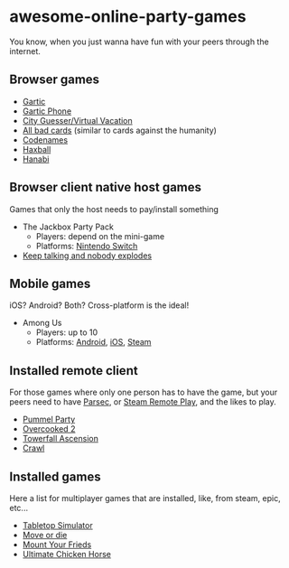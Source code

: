 # awesome-online-party-games
You know, when you just wanna have fun with your peers through the internet.

## Browser games

- [Gartic](https://gartic.io/)
- [Gartic Phone](https://garticphone.com/)
- [City Guesser/Virtual Vacation](https://virtualvacation.us/private-room)
- [All bad cards](https://allbad.cards/) (similar to cards against the humanity)
- [Codenames](https://codenames.game/)
- [Haxball](https://haxball.com/)
- [Hanabi](https://hanabi.cards/)

## Browser client native host games

Games that only the host needs to pay/install something

- The Jackbox Party Pack
  - Players: depend on the mini-game
  - Platforms: [Nintendo Switch](https://www.nintendo.com/games/detail/the-jackbox-party-pack-switch/)
- [Keep talking and nobody explodes](https://keeptalkinggame.com/)

## Mobile games

iOS? Android? Both? Cross-platform is the ideal!

- Among Us
  - Players: up to 10
  - Platforms: [Android](https://play.google.com/store/apps/details?id=com.innersloth.spacemafia&hl=en&gl=US), [iOS](https://apps.apple.com/us/app/among-us/id1351168404), [Steam](https://store.steampowered.com/app/945360/Among_Us/)

## Installed remote client

For those games where only one person has to have the game, but your peers need to have [Parsec](https://parsec.app/), or [Steam Remote Play](https://store.steampowered.com/remoteplay), and the likes to play.

- [Pummel Party](https://store.steampowered.com/app/880940/Pummel_Party/)
- [Overcooked 2](https://store.steampowered.com/app/448510/Overcooked/)
- [Towerfall Ascension](https://store.steampowered.com/app/251470/TowerFall_Ascension/)
- [Crawl](https://store.steampowered.com/app/293780/Crawl/)

## Installed games

Here a list for multiplayer games that are installed, like, from steam, epic, etc...

- [Tabletop Simulator](https://store.steampowered.com/app/286160/Tabletop_Simulator/)
- [Move or die](https://store.steampowered.com/app/323850/Move_or_Die/)
- [Mount Your Frieds](https://store.steampowered.com/app/296470/Mount_Your_Friends/)
- [Ultimate Chicken Horse](https://store.steampowered.com/app/386940/Ultimate_Chicken_Horse/)
